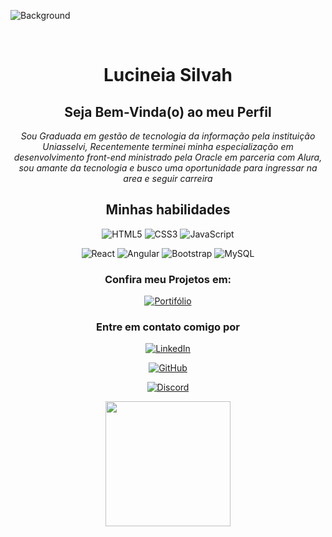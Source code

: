 ![Background](https://github.com/LucineiaSilvah/LucineiaSilvah/assets/90657609/3e12a3b9-99d6-4dfc-ae58-2e03ae27e81a)
<div style="display: inline_block " align="center" ><br>
  
  # Lucineia Silvah
## Seja Bem-Vinda(o) ao meu Perfil  
_Sou Graduada em gestão de tecnologia da informação pela instituição Uniasselvi, Recentemente terminei minha especialização em desenvolvimento front-end ministrado pela Oracle em parceria com Alura, sou amante da tecnologia e busco uma oportunidade para ingressar na area e seguir carreira_

## Minhas habilidades
![HTML5](https://img.shields.io/badge/HTML5-000?style=for-the-badge&logo=html5)
![CSS3](https://img.shields.io/badge/CSS3-000?style=for-the-badge&logo=css3&logoColor=264CE4)
![JavaScript](https://img.shields.io/badge/JavaScript-000?style=for-the-badge&logo=javascript)

![React](https://img.shields.io/badge/React-000?style=for-the-badge&logo=react)
![Angular](https://img.shields.io/badge/Angular-000?style=for-the-badge&logo=angular)
![Bootstrap](https://img.shields.io/badge/Bootstrap-000?style=for-the-badge&logo=bootstrap)
![MySQL](https://img.shields.io/badge/MySQL-000?style=for-the-badge&logo=mysql&logoColor=005C84)
### Confira meu Projetos em:
[![Portifólio](https://img.shields.io/badge/Meu_Portifólio-929?style=for-the-badge&logo)](https://portifolio-lsv2.netlify.app/)

### Entre em contato comigo por
[![LinkedIn](https://img.shields.io/badge/LinkedIn-000?style=for-the-badge&logo=linkedin&logoColor=0E76A8)](https://www.linkedin.com/in/lucineia-r-silva-frontend/)

[![GitHub](https://img.shields.io/badge/GitHub-000?style=for-the-badge&logo=github&logoColor=white)](https://github.com/LucineiaSilvah)

[![Discord](https://img.shields.io/badge/Discord-000?style=for-the-badge&logo=discord)](https://https://discord.com/channels/@LucineiaSilvah/504150525982539777)

<img  src="https://user-images.githubusercontent.com/90657609/153277502-55d820bb-aec6-4243-9524-b8080186d95d.gif" width="200" height="200" align="center">

   


</div>


